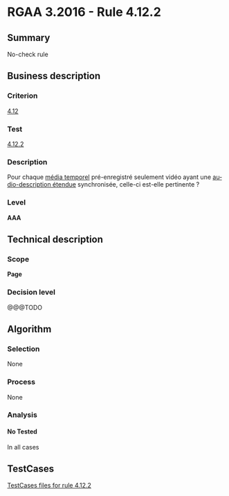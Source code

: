 # RGAA 3.2016 - Rule 4.12.2

## Summary
No-check rule


## Business description

### Criterion
[4.12](http://references.modernisation.gouv.fr/rgaa-accessibilite/criteres.html#crit-4-12)

### Test
[4.12.2](http://references.modernisation.gouv.fr/rgaa-accessibilite/criteres.html#test-4-12-2)

### Description
<div lang="fr">Pour chaque <a href="http://references.modernisation.gouv.fr/rgaa-accessibilite/glossaire.html#mdia-temporel-type-son-vido-et-synchronis">m&#xE9;dia temporel</a> pr&#xE9;-enregistr&#xE9; seulement vid&#xE9;o ayant une <a href="http://references.modernisation.gouv.fr/rgaa-accessibilite/glossaire.html#audiodescription-tendue">audio-description &#xE9;tendue</a> synchronis&#xE9;e, celle-ci est-elle pertinente&nbsp;?</div>

### Level
**AAA**


## Technical description

### Scope
**Page**

### Decision level
@@@TODO


## Algorithm

### Selection
None

### Process
None

### Analysis

#### No Tested
In all cases


##  TestCases

[TestCases files for rule 4.12.2](https://github.com/Asqatasun/Asqatasun/tree/develop/rules/rules-rgaa3.2016/src/test/resources/testcases/rgaa32016/Rgaa32016Rule041202/)


